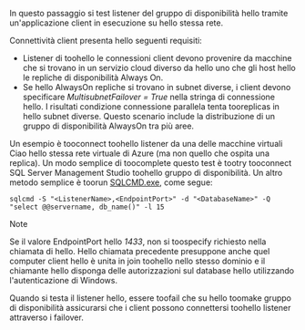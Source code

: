 In questo passaggio si test listener del gruppo di disponibilità hello tramite un'applicazione client in esecuzione su hello stessa rete.

Connettività client presenta hello seguenti requisiti:

* Listener di toohello le connessioni client devono provenire da macchine che si trovano in un servizio cloud diverso da hello uno che gli host hello le repliche di disponibilità Always On.
* Se hello AlwaysOn repliche si trovano in subnet diverse, i client devono specificare *MultisubnetFailover = True* nella stringa di connessione hello. I risultati condizione connessione parallela tenta tooreplicas in hello subnet diverse. Questo scenario include la distribuzione di un gruppo di disponibilità AlwaysOn tra più aree.

Un esempio è tooconnect toohello listener da una delle macchine virtuali Ciao hello stessa rete virtuale di Azure (ma non quello che ospita una replica). Un modo semplice di toocomplete questo test è tootry tooconnect SQL Server Management Studio toohello gruppo di disponibilità. Un altro metodo semplice è toorun [SQLCMD.exe](https://technet.microsoft.com/library/ms162773.aspx), come segue:

    sqlcmd -S "<ListenerName>,<EndpointPort>" -d "<DatabaseName>" -Q "select @@servername, db_name()" -l 15

> [!NOTE]
> Se il valore EndpointPort hello *1433*, non si toospecify richiesto nella chiamata di hello. Hello chiamata precedente presuppone anche quel computer client hello è unita in join toohello nello stesso dominio e il chiamante hello disponga delle autorizzazioni sul database hello utilizzando l'autenticazione di Windows.
> 
> 

Quando si testa il listener hello, essere toofail che su hello toomake gruppo di disponibilità assicurarsi che i client possono connettersi toohello listener attraverso i failover.

